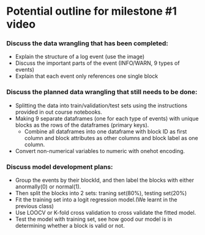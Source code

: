 # Potential outline for milestone #1 video

### Discuss the data wrangling that has been completed:
- Explain the structure of a log event (use the image)
- Discuss the important parts of the event (INFO/WARN, 9 types of events)
- Explain that each event only references one single block

### Discuss the planned data wrangling that still needs to be done:
- Splitting the data into train/validation/test sets using the instructions provided in out course notebooks. 
- Making 9 separate dataframes (one for each type of events) with unique blocks as the rows of the dataframes (primary keys).
    - Combine all dataframes into one dataframe with block ID as first column and block attributes as other columns and block label as one column. 
- Convert non-numerical variables to numeric with onehot encoding. 

### Discuss model development plans:
- Group the events by their blockId, and then label the blocks with either anormally(0) or normal(1).
- Then split the blocks into 2 sets: traning set(80%), testing set(20%)  
- Fit the training set into a logit regression model.(We learnt in the previous class)
- Use LOOCV or K-fold cross validation to cross validate the fitted model.
- Test the model with training set, see how good our model is in determining whether a block is valid or not.